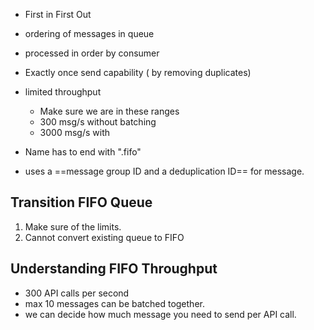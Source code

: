 - First in First Out
- ordering of messages in queue
- processed in order by consumer 
- Exactly once send capability ( by removing duplicates)
- limited throughput
	- Make sure we are in these ranges 
	- 300 msg/s without batching 
	- 3000 msg/s with 

- Name has to end with ".fifo"
- uses a ==message group ID and a deduplication ID== for message.

## Transition FIFO Queue
1. Make sure of the limits. 
2. Cannot convert existing queue to FIFO

## Understanding FIFO Throughput
- 300 API calls per second 
- max 10 messages can be batched together. 
- we can decide how much message you need to send per API call.